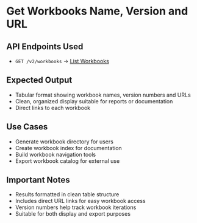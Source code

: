 # Get Workbooks Name, Version and URL

## API Endpoints Used

- `GET /v2/workbooks` → [List Workbooks](https://help.sigmacomputing.com/reference/listworkbooks)

## Expected Output

- Tabular format showing workbook names, version numbers and URLs
- Clean, organized display suitable for reports or documentation
- Direct links to each workbook

## Use Cases

- Generate workbook directory for users
- Create workbook index for documentation
- Build workbook navigation tools
- Export workbook catalog for external use

## Important Notes

- Results formatted in clean table structure
- Includes direct URL links for easy workbook access
- Version numbers help track workbook iterations
- Suitable for both display and export purposes